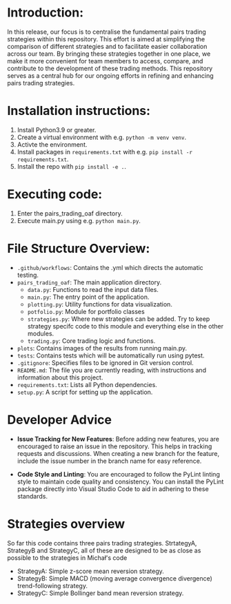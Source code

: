 # Introduction:

In this release, our focus is to centralise the fundamental pairs trading strategies within this repository. This effort is aimed at simplifying the comparison of different strategies and to facilitate easier collaboration across our team. By bringing these strategies together in one place, we make it more convenient for team members to access, compare, and contribute to the development of these trading methods. This repository serves as a central hub for our ongoing efforts in refining and enhancing pairs trading strategies.

# Installation instructions:

1. Install Python3.9 or greater.
2. Create a virtual environment with e.g. `python -m venv venv`.
3. Activte the environment.
4. Install packages in `requirements.txt` with e.g. `pip install -r requirements.txt`.
5. Install the repo with `pip install -e .`.

# Executing code:

1. Enter the pairs_trading_oaf directory.
2. Execute main.py using e.g. `python main.py`.

# File Structure Overview:

- `.github/workflows`: Contains the .yml which directs the automatic testing.
- `pairs_trading_oaf`: The main application directory.
  - `data.py`: Functions to read the input data files.
  - `main.py`: The entry point of the application.
  - `plotting.py`: Utility functions for data visualization.
  - `potfolio.py`: Module for portfolio classes
  - `strategies.py`: Where new strategies can be added.
                     Try to keep strategy specifc code to this module 
                     and everything else in the other modules.
  - `trading.py`: Core trading logic and functions.
- `plots`: Contains images of the results from running main.py.
- `tests`: Contains tests which will be automatically run using pytest.
- `.gitignore`: Specifies files to be ignored in Git version control.
- `README.md`: The file you are currently reading, with instructions and information about this project.
- `requirements.txt`: Lists all Python dependencies.
- `setup.py`: A script for setting up the application.

# Developer Advice

- **Issue Tracking for New Features**: Before adding new features, you are encouraged to raise an issue in the repository. This helps in tracking requests and discussions. When creating a new branch for the feature, include the issue number in the branch name for easy reference.

- **Code Style and Linting**: You are encouraged to follow the PyLint linting style to maintain code quality and consistency. You can install the PyLint package directly into Visual Studio Code to aid in adhering to these standards.

# Strategies overview

So far this code contains three pairs trading strategies. StrtategyA, StrategyB and StrategyC, all of these are designed to be as close as possible to the strategies in Michał's code
- StrategyA: Simple z-score mean reversion strategy.
- StrategyB: Simple MACD (moving average convergence divergence) trend-following strategy.
- StrategyC: Simple Bollinger band mean reversion strategy.

